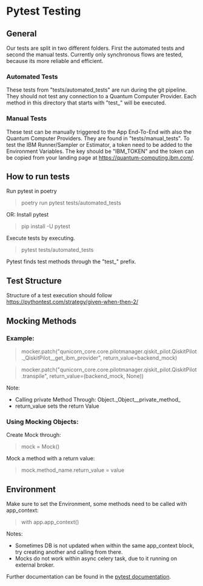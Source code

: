 # Pytest Testing

## General

Our tests are split in two different folders.
First the automated tests and second the manual tests.
Currently only synchronous flows are tested, because its more reliable and efficient.

### Automated Tests

These tests from "tests/automated_tests" are run during the git pipeline.
They should not test any connection to a Quantum Computer Provider.
Each method in this directory that starts with "test_" will be executed.

### Manual Tests

These test can be manually triggered to the App End-To-End with also the Quantum Computer Providers.
They are found in "tests/manual_tests".
To test the IBM Runner/Sampler or Estimator, a token need to be added to the Environment Variables.
The key should be "IBM_TOKEN" and the token can be copied from your landing page at https://quantum-computing.ibm.com/.

## How to run tests

Run pytest in poetry
> poetry run pytest tests/automated_tests

OR: Install pytest
> pip install -U pytest

Execute tests by executing.
> pytest tests/automated_tests

Pytest finds test methods through the "test_" prefix.

## Test Structure

Structure of a test execution should follow https://pythontest.com/strategy/given-when-then-2/

## Mocking Methods

### Example:

> mocker.patch("qunicorn_core.core.pilotmanager.qiskit_pilot.QiskitPilot._QiskitPilot__get_ibm_provider",
> return_value=backend_mock)

> mocker.patch("qunicorn_core.core.pilotmanager.qiskit_pilot.QiskitPilot.transpile", return_value=(backend_mock, None))

Note:

* Calling private Method Through: Object.\_Object__private_method_
* return_value sets the return Value

### Using Mocking Objects:

Create Mock through:
> mock = Mock()

Mock a method with a return value:
> mock.method_name.return_value = value

## Environment

Make sure to set the Environment, some methods need to be called with app_context:
> with app.app_context()

Notes:

* Sometimes DB is not updated when within the same app_context block, try creating another and calling from there.
* Mocks do not work within async celery task, due to it running on external broker.

Further documentation can be found in the [pytest documentation](https://docs.pytest.org/en/7.1.x/getting-started.html).
